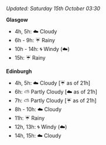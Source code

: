 *Updated: Saturday 15th October 03:30*

**Glasgow**

* 4h, 5h: :cloud: Cloudy
* 6h - 9h: :umbrella: Rainy
* 10h - 14h: :cyclone: Windy (:cloud:)
* 15h: :umbrella: Rainy

**Edinburgh**

* 4h, 5h: :cloud: Cloudy [:umbrella: as of 21h]
* 6h: :partly_sunny: Partly Cloudy [:cloud: as of 21h]
* 7h: :partly_sunny: Partly Cloudy [:umbrella: as of 21h]
* 8h - 10h: :cloud: Cloudy
* 11h: :umbrella: Rainy
* 12h, 13h: :cyclone: Windy (:cloud:)
* 14h, 15h: :cloud: Cloudy
